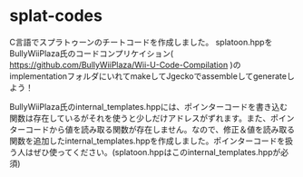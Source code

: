 # splat-codes
C言語でスプラトゥーンのチートコードを作成しました。 splatoon.hppをBullyWiiPlaza氏のコードコンプリケイション( https://github.com/BullyWiiPlaza/Wii-U-Code-Compilation )のimplementationフォルダにいれてmakeしてJgeckoでassembleしてgenerateしよう！

BullyWiiPlaza氏のinternal_templates.hppには、ポインターコードを書き込む関数は存在しているがそれを使うと少しだけアドレスがずれます。また、ポインターコードから値を読み取る関数が存在しません。なので、修正＆値を読み取る関数を追加したinternal_templates.hppを作成しました。ポインターコードを扱う人はぜひ使ってください。(splatoon.hppはこのinternal_templates.hppが必須)
